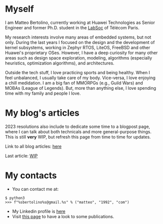 # Myself

I am Matteo Bertolino, currently working at Huawei Technologies as Senior Engineer and former Ph.D. student in the [LabSoc](https://www.telecom-paris.fr/fr/recherche/laboratoires/laboratoire-traitement-et-communication-de-linformation-ltci/les-equipes-de-recherche/system-on-chip-labsoc) of Télécom Paris.

My research interests involve many areas of embedded systems, but not only. During the last years I focused on the design and the development of kernel subsystems, working in Zephyr RTOS, LiteOS, FreeBSD and other Huawei's proprietary OSes. However, I have a deep curiosity for many other areas such as design space exploration, modeling, algorithms (especially heuristics, optimization algorithms), and architectures.

Outside the tech stuff, I love practicing sports and being healthy. When I feel unbalanced, I usually take care of my body. Vice-versa, I love enjoying a chill medidation. I am a big fan of MMORPGs (e.g., Guild Wars) and MOBAs (League of Legends). But, more than anything else, I love spending time with my family and people I love.

# My blog's articles

2023 resolutions also include to dedicate some time to a blogpost page, where I can talk about both technicals and more general-purpose things. This is still **very** WIP, but refresh this page from time to time for updates.

Link to all blog articles: [here](https://matteobertolino92.github.io/posts)

Last article: [WIP]()

# My contacts

- You can contact me at:
```
$ python3
>>> f"%sbertolino%s@gmail.%s" % ("matteo", "1992", "com")
```
- My Linkedin profile is [here](https://www.linkedin.com/in/matteo-bertolino-58859367/)
- Visit [this page](https://scholar.google.com/citations?hl=it&view_op=list_works&gmla=AJsN-F4EkN9F5lFywprcjZLVfYhtmIlhPiFidOzvmgAUXYTwf-Vp3L2mJnytU_Pqih30UG-LkiMTxVtyx1_-GDByew_o_tZeS04oP3kTZ14IycxFZlNDTq0&user=CGWU3TkAAAAJ) to have a look to some publications.
